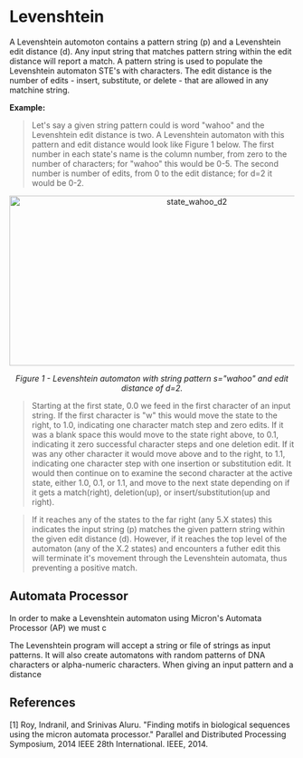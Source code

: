 # Levenshtein

A Levenshtein automoton contains a pattern string (p) and a Levenshtein edit distance (d). Any input string that matches pattern string within the edit distance will report a match. A pattern string is used to populate the Levenshtein automaton STE's with characters. The edit distance is the number of edits - insert, substitute, or delete - that are allowed in any matchine string.

**Example:** 
>Let's say a given string pattern could is word "wahoo" and the Levenshtein edit distance is two. A Levenshtein automaton with this pattern and edit distance would look like Figure 1 below. The first number in each state's name is the column number, from zero to the number of characters; for "wahoo" this would be 0-5. The second number is number of edits, from 0 to the edit distance; for d=2 it would be 0-2.

<p align="center">
<img src="https://raw.githubusercontent.com/jeffudall/Levenshtein/master/Images/Levenshtein-automaton-sm.jpg" width="647" height="300" alt="state_wahoo_d2">  
</p>

<p align="center">
<i>Figure 1 - Levenshtein automaton with string pattern s="wahoo" and edit distance of d=2.</i>
</p>

>Starting at the first state, 0.0 we feed in the first character of an input string. If the first character is "w" this would move the state to the right, to 1.0, indicating one character match step and zero edits. If it was a blank space this would move to the state right above, to 0.1, indicating it zero successful character steps and one deletion edit. If it was any other character it would move above and to the right, to 1.1, indicating one character step with one insertion or substitution edit. It would then continue on to examine the second character at the active state, either 1.0, 0.1, or 1.1, and move to the next state depending on if it gets a match(right), deletion(up), or insert/substitution(up and right). 

>If it reaches any of the states to the far right (any 5.X states) this indicates the input string (p) matches the given pattern string within the given edit distance (d). However, if it reaches the top level of the automaton (any of the X.2 states) and encounters a futher edit this will terminate it's movement through the Levenshtein automata, thus preventing a positive match.

## Automata Processor

In order to make a Levenshtein automaton using Micron's Automata Processor (AP) we must c


The Levenshtein program will accept a string or file of strings as input patterns. It will also create automatons with random patterns of DNA characters or alpha-numeric characters. When giving an input pattern and a distance 


## References

[1] Roy, Indranil, and Srinivas Aluru. "Finding motifs in biological sequences using the micron automata processor." Parallel and Distributed Processing Symposium, 2014 IEEE 28th International. IEEE, 2014.
